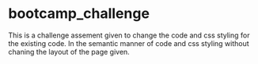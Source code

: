 # bootcamp_challenge

This is a challenge assement given to change the code and css styling for the existing code. In the semantic manner of code and css styling without chaning the layout of the page given.